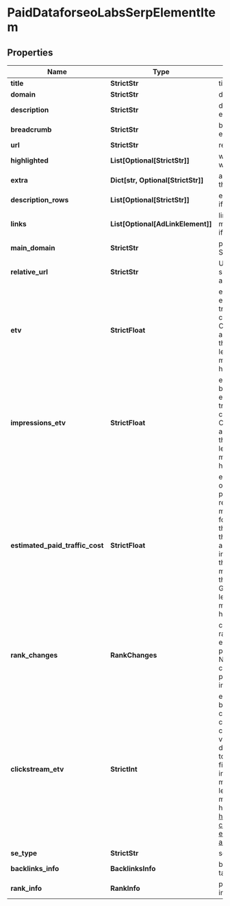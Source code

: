 # PaidDataforseoLabsSerpElementItem


## Properties

| Name | Type | Description | Notes |
|------------ | ------------- | ------------- | -------------|
**title** | **StrictStr** | title of the result in SERP |[optional]|
**domain** | **StrictStr** | domain where a link points |[optional]|
**description** | **StrictStr** | description of the results element in SERP |[optional]|
**breadcrumb** | **StrictStr** | breadcrumb of the Ad element in SERP |[optional]|
**url** | **StrictStr** | relevant URL |[optional]|
**highlighted** | **List[Optional[StrictStr]]** | words highlighted in bold within the results description |[optional]|
**extra** | **Dict[str, Optional[StrictStr]]** | additional information about the result |[optional]|
**description_rows** | **List[Optional[StrictStr]]** | extended description<br>if there is none, equals null |[optional]|
**links** | **List[Optional[AdLinkElement]]** | links featured in the math_solver element<br>if there are none, equals null |[optional]|
**main_domain** | **StrictStr** | primary domain name in SERP |[optional]|
**relative_url** | **StrictStr** | URL in SERP that does not specify the HTTPs protocol and domain name |[optional]|
**etv** | **StrictFloat** | estimated traffic volume<br>estimated organic monthly traffic to the domain<br>calculated as the product of CTR (click-through-rate) and search volume values of the returned keyword<br>learn more about how the metric is calculated in this help center article |[optional]|
**impressions_etv** | **StrictFloat** | estimated traffic volume based on impressions<br>estimated organic monthly traffic to the domain<br>calculated as the product of CTR (click-through-rate) and impressions values of the returned keyword<br>learn more about how the metric is calculated in this help center article |[optional]|
**estimated_paid_traffic_cost** | **StrictFloat** | estimated cost of converting organic search traffic into paid<br>represents the estimated monthly cost of running ads for the returned keyword<br>the metric is calculated as the product of organic etv and paid cpc values and indicates the cost of driving the estimated volume of monthly organic traffic through PPC advertising in Google Search<br>learn more about how the metric is calculated in this help center article |[optional]|
**rank_changes** | **RankChanges** | changes in rankings<br>ranking changes of the SERP element compared to the preceding month;<br>Note: the changes are calculated even if the preceding month is not included in a POST request |[optional]|
**clickstream_etv** | **StrictInt** | estimated traffic volume based on clickstream data<br>calculated as the product of click-through-rate and clickstream search volume values of all keywords the domain ranks for<br>to retrieve results for this field, the parameter include_clickstream_data must be set to true<br>learn more about how the metric is calculated in this help center article https://dataforseo.com/help-center/whats-clickstream-estimated-traffic-volume-and-how-is-it-calculated |[optional]|
**se_type** | **StrictStr** | search engine type |[optional]|
**backlinks_info** | **BacklinksInfo** | backlinks information for the target website |[optional]|
**rank_info** | **RankInfo** | page and domain rank information |[optional]|